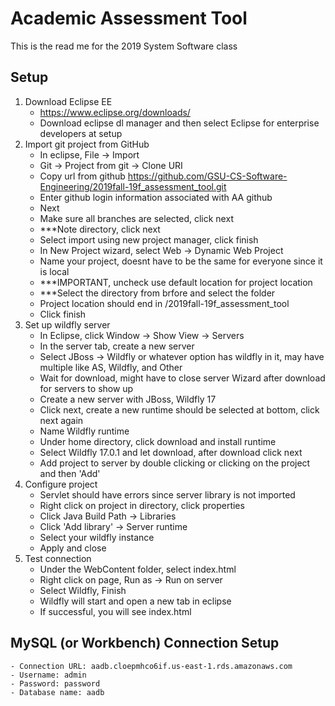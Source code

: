 # Academic Assessment Tool
This is the read me for the 2019 System Software class 
## Setup
1. Download Eclipse EE
	- https://www.eclipse.org/downloads/
	- Download eclipse dl manager and then select Eclipse for enterprise developers at setup
2. Import git project from GitHub
	- In eclipse, File -> Import
	- Git -> Project from git -> Clone URI
	- Copy url from github https://github.com/GSU-CS-Software-Engineering/2019fall-19f_assessment_tool.git
	- Enter github login information associated with AA github 
	- Next
	- Make sure all branches are selected, click next
	- ***Note directory, click next 
	- Select import using new project manager, click finish
	- In New Project wizard, select Web -> Dynamic Web Project
	- Name your project, doesnt have to be the same for everyone since it is local
	- ***IMPORTANT, uncheck use default location for project location
	- ***Select the directory from brfore and select the folder 
	- Project location should end in /2019fall-19f_assessment_tool
	- Click finish
3. Set up wildfly server
	- In Eclipse, click Window -> Show View -> Servers
	- In the server tab, create a new server 
	- Select JBoss -> Wildfly or whatever option has wildfly in it, may have multiple like AS, Wildfly, and Other
	- Wait for download, might have to close server Wizard after download for servers to show up
	- Create a new server with JBoss, Wildfly 17
	- Click next, create a new runtime should be selected at bottom, click next again
	- Name Wildfly runtime
	- Under home directory, click download and install runtime
	- Select Wildfly 17.0.1 and let download, after download click next
	- Add project to server by double clicking or clicking on the project and then 'Add'
4. Configure project
	- Servlet should have errors since server library is not imported
	- Right click on project in directory, click properties
	- Click Java Build Path -> Libraries
	- Click 'Add library' -> Server runtime
	- Select your wildfly instance
	- Apply and close
5. Test connection
	- Under the WebContent folder, select index.html
	- Right click on page, Run as -> Run on server
	- Select Wildfly, Finish
	- Wildfly will start and open a new tab in eclipse
	- If successful, you will see index.html

## MySQL (or Workbench) Connection Setup
	- Connection URL: aadb.cloepmhco6if.us-east-1.rds.amazonaws.com
	- Username: admin
	- Password: password
	- Database name: aadb
